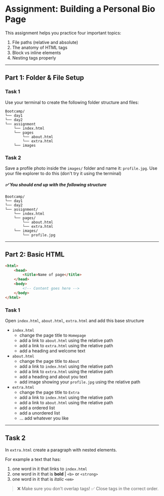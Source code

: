 # Assignment: Building a Personal Bio Page

This assignment helps you practice four important topics:

1. File paths (relative and absolute)
2. The anatomy of HTML tags
3. Block vs inline elements
4. Nesting tags properly

---

## Part 1: Folder & File Setup

### Task 1

Use your terminal to create the following folder structure and files:

```
Bootcamp/
└── day1
└── day2
└── assignment
    └── index.html
    └── pages
        └── about.html
        └── extra.html
    └── images
```

### Task 2

Save a profile photo inside the `images/` folder and name it: `profile.jpg`. Use your file explorer to do this (don't try it using the terminal)

##### ✅ You should end up with the following structure

```
Bootcamp/
└── day1
└── day2
└── assignment/
    └── index.html
    └── pages/
        └── about.html
        └── extra.html
    └── images/
        └── profile.jpg
```

---

## Part 2: Basic HTML

```html
<html>
    <head>
        <title>Name of page</title>
    </head>
    <body>
        <!-- Content goes here -->
    </body>
</html>
```

### Task 1

Open `index.html`, `about.html`, `extra.html` and add this base structure

-   `index.html`
    -   change the page title to `Homepage`
    -   add a link to `about.html` using the relative path
    -   add a link to `extra.html` using the relative path
    -   add a heading and welcome text
-   `about.html`
    -   change the page title to `About`
    -   add a link to `index.html` using the relative path
    -   add a link to `extra.html` using the relative path
    -   add a heading and about you text
    -   add image showing your `profile.jpg` using the relative path
-   `extra.html`
    -   change the page title to `Extra`
    -   add a link to `index.html` using the relative path
    -   add a link to `about.html` using the relative path
    -   add a ordered list
    -   add a unordered list
    -   ... add whatever you like

---

## Task 2

In `extra.html` create a paragraph with nested elements.

For example a text that has:

1. one word in it that links to `index.html`
2. one word in it that is **bold** | `<b>` or `<strong>`
3. one word in it that is _italic_ `<em>`

> ❌ Make sure you don’t overlap tags!
> ✅ Close tags in the correct order.
